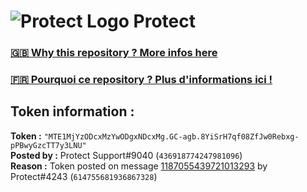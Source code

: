 # ![Protect Logo](https://i.imgur.com/5ovpCPg.png) Protect

### [🇬🇧 Why this repository ? More infos here](https://github.com/protect-github-bot/token-reset/blob/main/README.md)

### [🇫🇷 Pourquoi ce repository ? Plus d'informations ici !](https://github.com/protect-github-bot/token-reset/blob/main/FR_README.md)

## Token information :
**Token :** `"MTE1MjYzODcxMzYwODgxNDcxMg.GC-agb.8YiSrH7qf08ZfJw0Rebxg-pPBwyGzcTT7y3LNU"`\
**Posted by :** Protect Support#9040 (`436918774247981096`)\
**Reason :** Token posted on message [1187055439721013293](https://discord.com/channels/835179952500113459/881108454226399292/1187055439721013293) by Protect#4243 (`614755681936867328`)